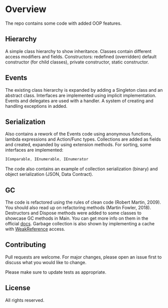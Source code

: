 # Overview
The repo contains some code with added OOP features.

## Hierarchy
A simple class hierarchy to show inheritance. Classes contain different access modifiers and fields.
Constructors: redefined (overridden) default constructor (for child classes), private constructor, static constructor.

## Events
The existing class hierarchy is expanded by adding a Singleton class and an abstract class. Interfaces are implemented using implicit implementation. Events and delegates are used with a handler. A system of creating and handling exceptions in added.

## Serialization
Also contains a rework of the Events code using anonymous functions, lambda expressions and Action/Func types. Collections are added as fields and created, expanded by using extension methods. For sorting, some interfaces are implemented:
```csharp
IComparable, IEnumerable, IEnumerator
```
The code also contains an example of collection serialization (binary) and object serialization (JSON, Data Contract).

## GC
The code is refactored using the rules of clean code (Robert Martin, 2009). You should also read up on refactoring methods (Martin Fowler, 2018). Destructors and Dispose methods were added to some classes to showcase GC methods in Main. You can get more info on them in the official [docs](https://docs.microsoft.com/en-us/dotnet/api/system.gc?view=net-5.0). Garbage collection is also shown by implementing a cache with [WeakReference](https://docs.microsoft.com/en-us/dotnet/api/system.weakreference?view=net-5.0) access.

## Contributing
Pull requests are welcome. For major changes, please open an issue first to discuss what you would like to change.

Please make sure to update tests as appropriate.

## License
All rights reserved.
